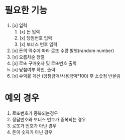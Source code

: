 # 필요한 기능

1. [x] 입력
   1. [x] 돈 입력
   2. [x] 당첨번호 입력
   3. [x] 보너스 번호 입력
2. [x] 돈의 액수에 따라 로또 수량 발행(random number)
3. [x] 오름차순 정렬
4. [x] 로또 구매숫자 및 로또번호 출력
5. [x] 당첨여부 확인, 출력
6. [x] 수익률 계산 (당첨금액/사용금액\*100) 후 소숫점 반올림

# 예외 경우

1. 로또번호가 중복되는경우
2. 정답번호와 보너스 번호가 중복되는 경우
3. 로또가 번호가 아닌 경우
4. 돈이 숫자가 아닌 경우
